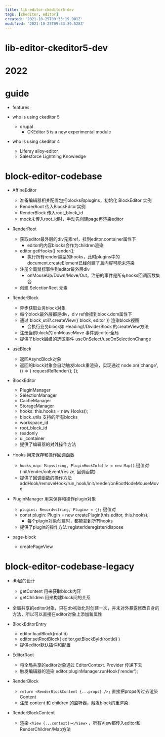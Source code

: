 ```yaml
---
title: lib-editor-ckeditor5-dev
tags: [ckeditor, editor]
created: '2021-10-25T09:33:19.901Z'
modified: '2021-10-25T09:33:39.528Z'
---
```


# lib-editor-ckeditor5-dev

# 2022

# guide
- features

- who is using ckeditor 5
  - drupal
    - CKEditor 5 is a new experimental module

- who is using ckeditor 4
  - Liferay alloy-editor
  - Salesforce Lightning Knowledge
# block-editor-codebase
- AffineEditor
  - 准备编辑器相关配置包括blocks和plugins，初始化 BlockEditor 实例
  - RenderRoot 传入BlockEditor实例
  - RenderBlock 传入root_block_id
  - mock未传入root_id时，手动先创建page再渲染editor

- RenderRoot
  - 获取editor最外层的div元素ref，挂到editor.container属性下
    - editor的内容blocks会作为children渲染
  - editor.getHooks().render(); 
    - 执行所有render类型的hooks，此时plugins中的document.createElement已经创建了且内容可能未渲染
  - 注册全局鼠标事件到editor最外层div
    - onMouseUp/Down/Move/Out，注册的事件是所有hooks回调函数集合
  - 创建 SelectionRect 元素

- RenderBlock
  - 异步获取业务block对象
  - 每个block最外层都是div，div ref会挂到block.dom属性下
  - 通过 block_util?.createView({ block, editor }) 渲染block视图
    - 会执行业务block如 Heading1/DividerBlock 的createView方法
  - 注册当前block的 onMouseMove 事件到editor全局
  - 提供了block层级的选区事件 useOnSelect/useOnSelectionChange

- useBlock
  - 返回AsyncBlock对象
  - 返回的block对象会自动触发block重渲染，实现通过 node.on('change', () => { requestReRender(); }); 

- BlockEditor
  - PluginManager
  - SelectionManager
  - CacheManager
  - StorageManager
  - hooks: this.hooks = new Hooks(); 
  - block_utils  支持的所有blocks
  - workspace_id
  - root_block_id
  - readonly
  - ui_container
  - 提供了编辑器的对外操作方法

- Hooks 用来保存和操作回调函数
  - `hooks_map: Map<string, PluginHookInfo[]> = new Map()` 键值对 (init/render/onEvent/resize, 回调函数)
  - 提供了回调函数的操作方法 addHook/removeHook/run_hook/init/render/onRootNodeMouseMove

- PluginManager 用来保存和操作plugin对象
  - `plugins: Record<string, Plugin> = {};` 键值对
  - const plugin: Plugin = new createPlugin(this.editor, this.hooks); 
    - 每个plugin对象创建时，都能拿到所有hooks
  - 提供了plugin的操作方法 register/deregister/dispose

- page-block
  - createPageView
# block-editor-codebase-legacy
- db层的设计
  - getContent 用来获取block内容
  - getChildren 用来构建block间的关系

- 全局共享的editor对象，只在db初始化时创建一次，并未对外暴露修改自身的方法，所以可以直接在editor对象上添加新属性

- BlockEditorEntry
  - editor.loadBlock(rootId)
  - editor.setRootBlock( editor.getBlockById(rootId) )
  - 提供editor默认插件和配置

- EditorRoot
  - 将全局共享的editor对象通过 EditorContext. Provider 传递下去
  - 触发编辑器的渲染 editor.pluginManager.runHook('render'); 

- RenderBlock
  - `return <RenderBlockContent {...props} />;` 直接把props传过去渲染Content
  - 注册 content 和 children 的监听器，触发block的重渲染

- RenderBlockContent
  - 渲染 `<View {...context}></View>` ，所有View都传入editor和RenderChildren/Map方法
